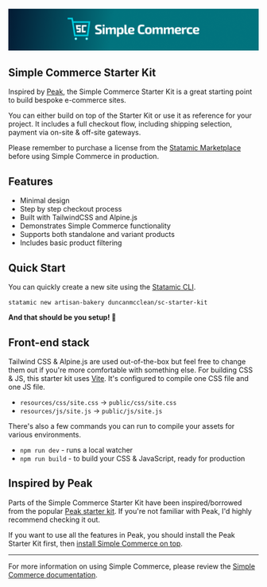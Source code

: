 <!-- statamic:hide -->

![Banner](banner.png)

## Simple Commerce Starter Kit

<!-- /statamic:hide -->

Inspired by [Peak](https://github.com/studio1902/statamic-peak), the Simple Commerce Starter Kit is a great starting point to build bespoke e-commerce sites.

You can either build on top of the Starter Kit or use it as reference for your project. It includes a full checkout flow, including shipping selection, payment via on-site & off-site gateways.

Please remember to purchase a license from the [Statamic Marketplace](https://statamic.com/simple-commerce) before using Simple Commerce in production.

## Features

-   Minimal design
-   Step by step checkout process
-   Built with TailwindCSS and Alpine.js
-   Demonstrates Simple Commerce functionality
-   Supports both standalone and variant products
-   Includes basic product filtering

## Quick Start

You can quickly create a new site using the [Statamic CLI](https://github.com/statamic/cli).

```
statamic new artisan-bakery duncanmcclean/sc-starter-kit
```

**And that should be you setup! 🎉**

## Front-end stack

Tailwind CSS & Alpine.js are used out-of-the-box but feel free to change them out if you're more comfortable with something else. For building CSS & JS, this starter kit uses [Vite](https://laravel.com/docs/9.x/vite). It's configured to compile one CSS file and one JS file.

-   `resources/css/site.css` -> `public/css/site.css`
-   `resources/js/site.js` -> `public/js/site.js`

There's also a few commands you can run to compile your assets for various environments.

-   `npm run dev` - runs a local watcher
-   `npm run build` - to build your CSS & JavaScript, ready for production

## Inspired by Peak

Parts of the Simple Commerce Starter Kit have been inspired/borrowed from the popular [Peak starter kit](https://github.com/studio1902/statamic-peak). If you're not familiar with Peak, I'd highly recommend checking it out.

If you want to use all the features in Peak, you should install the Peak Starter Kit first, then [install Simple Commerce on top](https://simple-commerce.duncanmcclean.com/installation#content-installing-into-an-existing-site).

---

For more information on using Simple Commerce, please review the [Simple Commerce documentation](https://simple-commerce.duncanmcclean.com).
